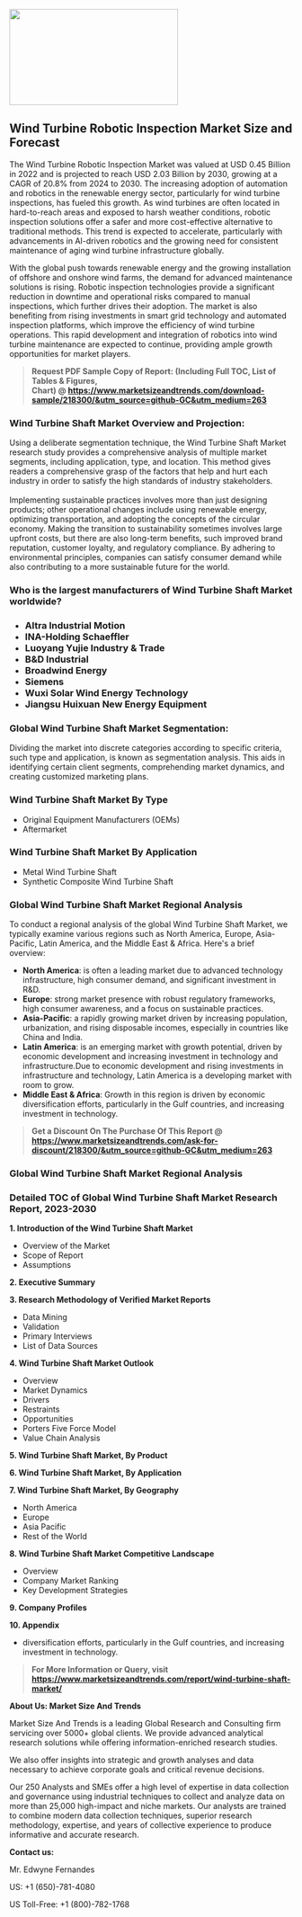 <p><img class="alignnone size-medium wp-image-20088" src="https://ffe5etoiles.com/wp-content/uploads/2024/12/MST1-300x171.png" alt="" width="300" height="171" /></p><h2>Wind Turbine Robotic Inspection Market Size and Forecast</h2><p>The Wind Turbine Robotic Inspection Market was valued at USD 0.45 Billion in 2022 and is projected to reach USD 2.03 Billion by 2030, growing at a CAGR of 20.8% from 2024 to 2030. The increasing adoption of automation and robotics in the renewable energy sector, particularly for wind turbine inspections, has fueled this growth. As wind turbines are often located in hard-to-reach areas and exposed to harsh weather conditions, robotic inspection solutions offer a safer and more cost-effective alternative to traditional methods. This trend is expected to accelerate, particularly with advancements in AI-driven robotics and the growing need for consistent maintenance of aging wind turbine infrastructure globally.</p><p>With the global push towards renewable energy and the growing installation of offshore and onshore wind farms, the demand for advanced maintenance solutions is rising. Robotic inspection technologies provide a significant reduction in downtime and operational risks compared to manual inspections, which further drives their adoption. The market is also benefiting from rising investments in smart grid technology and automated inspection platforms, which improve the efficiency of wind turbine operations. This rapid development and integration of robotics into wind turbine maintenance are expected to continue, providing ample growth opportunities for market players.</p></p><blockquote id="" class=""><strong>Request PDF Sample Copy of Report: (Including Full TOC, List of Tables &amp; Figures, Chart)&nbsp;@&nbsp;<strong><a href="https://www.marketsizeandtrends.com/download-sample/218300/&utm_source=github-GC&utm_medium=263" target="_blank">https://www.marketsizeandtrends.com/download-sample/218300/&utm_source=github-GC&utm_medium=263</a></strong></strong></blockquote><h3 id="" class="">Wind Turbine Shaft Market&nbsp;Overview and Projection:</h3><p id="" class="">Using a deliberate segmentation technique, the Wind Turbine Shaft Market research study provides a comprehensive analysis of multiple market segments, including application, type, and location. This method gives readers a comprehensive grasp of the factors that help and hurt each industry in order to satisfy the high standards of industry stakeholders. <br /> <br />Implementing sustainable practices involves more than just designing products; other operational changes include using renewable energy, optimizing transportation, and adopting the concepts of the circular economy. Making the transition to sustainability sometimes involves large upfront costs, but there are also long-term benefits, such improved brand reputation, customer loyalty, and regulatory compliance. By adhering to environmental principles, companies can satisfy consumer demand while also contributing to a more sustainable future for the world.</p><h3 id="" class="">Who is the largest manufacturers of&nbsp;Wind Turbine Shaft Market worldwide?</h3><h3 class=""><p><ul><li>Altra Industrial Motion </li><li> INA-Holding Schaeffler </li><li> Luoyang Yujie Industry & Trade </li><li> B&D Industrial </li><li> Broadwind Energy </li><li> Siemens </li><li> Wuxi Solar Wind Energy Technology </li><li> Jiangsu Huixuan New Energy Equipment</li></ul></p></h3><h3 id="" class="">Global&nbsp;Wind Turbine Shaft Market Segmentation:</h3><p id="" class="">Dividing the market into discrete categories according to specific criteria, such type and application, is known as segmentation analysis. This aids in identifying certain client segments, comprehending market dynamics, and creating customized marketing plans.</p><h3 id="" class="">Wind Turbine Shaft Market&nbsp;By Type</h3><p><p><ul><li>Original Equipment Manufacturers (OEMs)</li><li> Aftermarket</p></li></ul></p></p><h3 id="" class="">Wind Turbine Shaft Market&nbsp;By Application</h3><p class=""><p><ul><li>Metal Wind Turbine Shaft</li><li> Synthetic Composite Wind Turbine Shaft</li></ul></p></p><h3 id="" class="">Global Wind Turbine Shaft Market Regional Analysis</h3><p id="" class="">To conduct a regional analysis of the global Wind Turbine Shaft Market, we typically examine various regions such as North America, Europe, Asia-Pacific, Latin America, and the Middle East &amp; Africa. Here's a brief overview:</p><ul><li><strong>North America</strong>: is often a leading market due to advanced technology infrastructure, high consumer demand, and significant investment in R&amp;D.</li><li><strong>Europe</strong>: strong market presence with robust regulatory frameworks, high consumer awareness, and a focus on sustainable practices.</li><li><strong>Asia-Pacific</strong>: a rapidly growing market driven by increasing population, urbanization, and rising disposable incomes, especially in countries like China and India.</li><li><strong>Latin America</strong>: is an emerging market with growth potential, driven by economic development and increasing investment in technology and infrastructure.Due to economic development and rising investments in infrastructure and technology, Latin America is a developing market with room to grow.</li><li><strong>Middle East &amp; Africa</strong>: Growth in this region is driven by economic diversification efforts, particularly in the Gulf countries, and increasing investment in technology.</li></ul><blockquote id="" class=""><strong>Get a Discount On The Purchase Of This Report @ <strong><a href="https://www.marketsizeandtrends.com/ask-for-discount/218300/&utm_source=github-GC&utm_medium=263" target="_blank">https://www.marketsizeandtrends.com/ask-for-discount/218300/&utm_source=github-GC&utm_medium=263</a></strong></strong></blockquote><h3 id="" class="">Global Wind Turbine Shaft Market Regional Analysis</h3><h3 id="" class="">Detailed TOC of Global Wind Turbine Shaft Market Research Report, 2023-2030</h3><p id="" class=""><strong>1. Introduction of the Wind Turbine Shaft Market</strong></p><ul><li>Overview of the Market</li><li>Scope of Report</li><li>Assumptions</li></ul><p id="" class=""><strong>2. Executive Summary</strong></p><p id="" class=""><strong>3. Research Methodology of Verified Market Reports</strong></p><ul><li>Data Mining</li><li>Validation</li><li>Primary Interviews</li><li>List of Data Sources</li></ul><p id="" class=""><strong>4. Wind Turbine Shaft Market Outlook</strong></p><ul><li>Overview</li><li>Market Dynamics</li><li>Drivers</li><li>Restraints</li><li>Opportunities</li><li>Porters Five Force Model</li><li>Value Chain Analysis</li></ul><p id="" class=""><strong>5. Wind Turbine Shaft Market, By Product</strong></p><p id="" class=""><strong>6. Wind Turbine Shaft Market, By Application</strong></p><p id="" class=""><strong>7. Wind Turbine Shaft Market, By Geography</strong></p><ul><li>North America</li><li>Europe</li><li>Asia Pacific</li><li>Rest of the World</li></ul><p id="" class=""><strong>8. Wind Turbine Shaft Market Competitive Landscape</strong></p><ul><li>Overview</li><li>Company Market Ranking</li><li>Key Development Strategies</li></ul><p id="" class=""><strong>9. Company Profiles</strong></p><p id="" class=""><strong>10. Appendix</strong></p><ul><li>diversification efforts, particularly in the Gulf countries, and increasing investment in technology.</li></ul><blockquote id="" class=""><strong>For More Information or Query, visit <strong><strong><a href="https://www.marketsizeandtrends.com/report/wind-turbine-shaft-market/" target="_blank">https://www.marketsizeandtrends.com/report/wind-turbine-shaft-market/</a></strong></strong></strong></blockquote><p id="" class=""><strong>About Us: Market Size And Trends</strong></p><p id="" class="">Market Size And Trends is a leading Global Research and Consulting firm servicing over 5000+ global clients. We provide advanced analytical research solutions while offering information-enriched research studies.</p><p id="" class="">We also offer insights into strategic and growth analyses and data necessary to achieve corporate goals and critical revenue decisions.</p><p id="" class="">Our 250 Analysts and SMEs offer a high level of expertise in data collection and governance using industrial techniques to collect and analyze data on more than 25,000 high-impact and niche markets. Our analysts are trained to combine modern data collection techniques, superior research methodology, expertise, and years of collective experience to produce informative and accurate research.</p><p id="" class=""><strong>Contact us:</strong></p><p id="" class="">Mr. Edwyne Fernandes</p><p id="" class="">US: +1 (650)-781-4080</p><p id="" class="">US Toll-Free: +1 (800)-782-1768</p>
